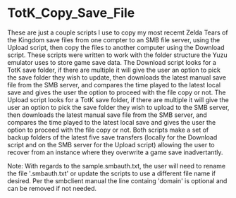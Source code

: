 # TotK_Copy_Save_File
These are just a couple scripts I use to copy my most recemt Zelda Tears of the Kingdom save files from one compter to an SMB file server, using the Upload script, then copy the files to another computer using the Download script.
These scripts were written to work with the folder structure the Yuzu emulator uses to store game save data.
The Download script looks for a TotK save folder, if there are multiple it will give the user an option to pick the save folder they wish to update, then downloads the latest manual save file from the SMB server, and compares the time played to the latest local save and gives the user the option to proceed with the file copy or not.
The Upload script looks for a TotK save folder, if there are multiple it will give the user an option to pick the save folder they wish to upload to the SMB server, then downloads the latest manual save file from the SMB server, and compares the time played to the latest local save and gives the user the option to proceed with the file copy or not.
Both scripts make a set of backup folders of the latest five save transfers (locally for the Download script and on the SMB server for the Upload script) allowing the user to recover from an instance where they overwrite a game save inadvertantly.

Note: With regards to the sample.smbauth.txt, the user will need to rename the file '.smbauth.txt' or update the scripts to use a different file name if desired. Per the smbclient manual the line containg 'domain' is optional and can be removed if not needed.
